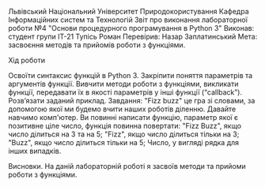 Львівський Національний Університет Природокористування
Кафедра Інформаційних систем та Технологій
Звіт про виконання лабораторної роботи №4
"Основи процедурного програмування в Python 3"
Виконав: студент групи ІТ-21 Тупісь Роман
Перевірив: Назар Заплатинський
Мета: засвоєння методів та прийомів роботи з функціями.

Хід роботи

Освоїти синтаксис функцій в Python 3.
Закріпити поняття параметрів та аргументів функції.
Вивчити методи роботи з функціями, викликати функції, передавати їх в якості параметрів у інші функції (“callback”).
Розв’язати заданий приклад.
Завдання: "Fizz buzz" це гра зі словами, за допомогою якої ми будемо вчити наших роботів діленню. Давайте навчимо комп'ютер. Ви повинні написати функцію, параметр якої є позитивне ціле число, функція повинна повертати: "Fizz Buzz", якщо число ділиться на 3 та на 5; "Fizz", якщо число ділиться тільки на 3; "Buzz", якщо число ділиться тільки на 5; Число, у вигляді рядка для інших випадків.

Висновки.
На даній лабораторній роботі я засвоїв методи та прийоми роботи з функціями.